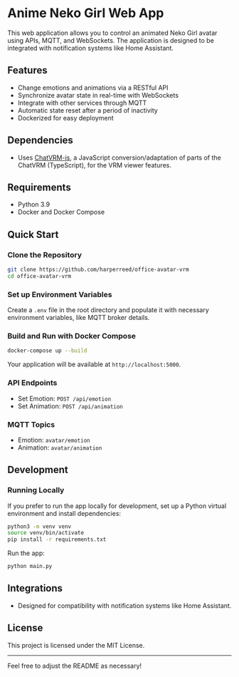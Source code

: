 # Anime Neko Girl Web App

This web application allows you to control an animated Neko Girl avatar using APIs, MQTT, and WebSockets. The application is designed to be integrated with notification systems like Home Assistant.

## Features

- Change emotions and animations via a RESTful API
- Synchronize avatar state in real-time with WebSockets
- Integrate with other services through MQTT
- Automatic state reset after a period of inactivity
- Dockerized for easy deployment

## Dependencies

- Uses [ChatVRM-js](https://github.com/josephrocca/ChatVRM-js), a JavaScript conversion/adaptation of parts of the ChatVRM (TypeScript), for the VRM viewer features.

## Requirements

- Python 3.9
- Docker and Docker Compose

## Quick Start

### Clone the Repository

```bash
git clone https://github.com/harperreed/office-avatar-vrm
cd office-avatar-vrm
```

### Set up Environment Variables

Create a `.env` file in the root directory and populate it with necessary environment variables, like MQTT broker details.

### Build and Run with Docker Compose

```bash
docker-compose up --build
```

Your application will be available at `http://localhost:5000`.

### API Endpoints

- Set Emotion: `POST /api/emotion`
- Set Animation: `POST /api/animation`

### MQTT Topics

- Emotion: `avatar/emotion`
- Animation: `avatar/animation`

## Development

### Running Locally

If you prefer to run the app locally for development, set up a Python virtual environment and install dependencies:

```bash
python3 -m venv venv
source venv/bin/activate
pip install -r requirements.txt
```

Run the app:

```bash
python main.py
```

## Integrations

- Designed for compatibility with notification systems like Home Assistant.

## License

This project is licensed under the MIT License.

---

Feel free to adjust the README as necessary!


